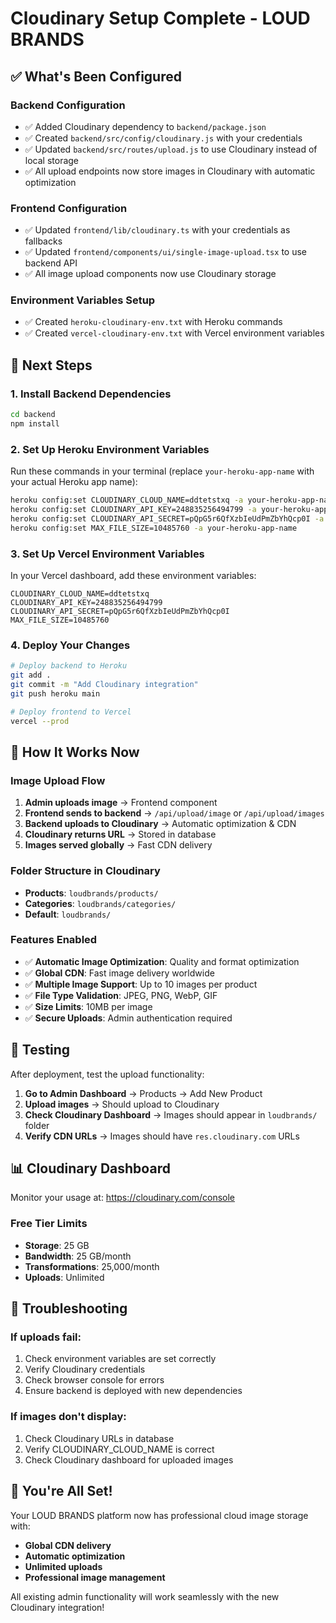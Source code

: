 # Cloudinary Setup Complete - LOUD BRANDS

## ✅ What's Been Configured

### Backend Configuration
- ✅ Added Cloudinary dependency to `backend/package.json`
- ✅ Created `backend/src/config/cloudinary.js` with your credentials
- ✅ Updated `backend/src/routes/upload.js` to use Cloudinary instead of local storage
- ✅ All upload endpoints now store images in Cloudinary with automatic optimization

### Frontend Configuration
- ✅ Updated `frontend/lib/cloudinary.ts` with your credentials as fallbacks
- ✅ Updated `frontend/components/ui/single-image-upload.tsx` to use backend API
- ✅ All image upload components now use Cloudinary storage

### Environment Variables Setup
- ✅ Created `heroku-cloudinary-env.txt` with Heroku commands
- ✅ Created `vercel-cloudinary-env.txt` with Vercel environment variables

## 🚀 Next Steps

### 1. Install Backend Dependencies
```bash
cd backend
npm install
```

### 2. Set Up Heroku Environment Variables
Run these commands in your terminal (replace `your-heroku-app-name` with your actual Heroku app name):

```bash
heroku config:set CLOUDINARY_CLOUD_NAME=ddtetstxq -a your-heroku-app-name
heroku config:set CLOUDINARY_API_KEY=248835256494799 -a your-heroku-app-name
heroku config:set CLOUDINARY_API_SECRET=pQpG5r6QfXzbIeUdPmZbYhQcp0I -a your-heroku-app-name
heroku config:set MAX_FILE_SIZE=10485760 -a your-heroku-app-name
```

### 3. Set Up Vercel Environment Variables
In your Vercel dashboard, add these environment variables:

```
CLOUDINARY_CLOUD_NAME=ddtetstxq
CLOUDINARY_API_KEY=248835256494799
CLOUDINARY_API_SECRET=pQpG5r6QfXzbIeUdPmZbYhQcp0I
MAX_FILE_SIZE=10485760
```

### 4. Deploy Your Changes
```bash
# Deploy backend to Heroku
git add .
git commit -m "Add Cloudinary integration"
git push heroku main

# Deploy frontend to Vercel
vercel --prod
```

## 🎯 How It Works Now

### Image Upload Flow
1. **Admin uploads image** → Frontend component
2. **Frontend sends to backend** → `/api/upload/image` or `/api/upload/images`
3. **Backend uploads to Cloudinary** → Automatic optimization & CDN
4. **Cloudinary returns URL** → Stored in database
5. **Images served globally** → Fast CDN delivery

### Folder Structure in Cloudinary
- **Products**: `loudbrands/products/`
- **Categories**: `loudbrands/categories/`
- **Default**: `loudbrands/`

### Features Enabled
- ✅ **Automatic Image Optimization**: Quality and format optimization
- ✅ **Global CDN**: Fast image delivery worldwide
- ✅ **Multiple Image Support**: Up to 10 images per product
- ✅ **File Type Validation**: JPEG, PNG, WebP, GIF
- ✅ **Size Limits**: 10MB per image
- ✅ **Secure Uploads**: Admin authentication required

## 🔧 Testing

After deployment, test the upload functionality:

1. **Go to Admin Dashboard** → Products → Add New Product
2. **Upload images** → Should upload to Cloudinary
3. **Check Cloudinary Dashboard** → Images should appear in `loudbrands/` folder
4. **Verify CDN URLs** → Images should have `res.cloudinary.com` URLs

## 📊 Cloudinary Dashboard

Monitor your usage at: https://cloudinary.com/console

### Free Tier Limits
- **Storage**: 25 GB
- **Bandwidth**: 25 GB/month
- **Transformations**: 25,000/month
- **Uploads**: Unlimited

## 🚨 Troubleshooting

### If uploads fail:
1. Check environment variables are set correctly
2. Verify Cloudinary credentials
3. Check browser console for errors
4. Ensure backend is deployed with new dependencies

### If images don't display:
1. Check Cloudinary URLs in database
2. Verify CLOUDINARY_CLOUD_NAME is correct
3. Check Cloudinary dashboard for uploaded images

## 🎉 You're All Set!

Your LOUD BRANDS platform now has professional cloud image storage with:
- **Global CDN delivery**
- **Automatic optimization**
- **Unlimited uploads**
- **Professional image management**

All existing admin functionality will work seamlessly with the new Cloudinary integration!
